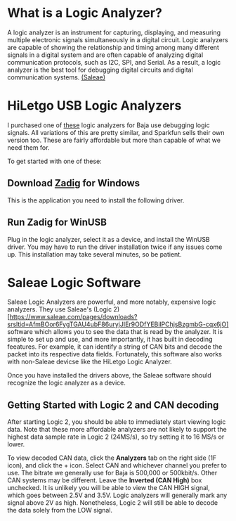 # What is a Logic Analyzer?

A logic analyzer is an instrument for capturing, displaying, and measuring multiple electronic signals simultaneously in a digital circuit. Logic analyzers are capable of showing the relationship and timing among many different signals in a digital system and are often capable of analyzing digital communication protocols, such as I2C, SPI, and Serial. As a result, a logic analyzer is the best tool for debugging digital circuits and digital communication systems. [(Saleae)](https://articles.saleae.com/logic-analyzers/what-is-a-logic-analyzer)

# HiLetgo USB Logic Analyzers

I purchased one of [these](https://www.amazon.com/HiLetgo-Analyzer-Ferrite-Channel-Arduino/dp/B077LSG5P2) logic analyzers for Baja use debugging logic signals. All variations of this are pretty similar, and Sparkfun sells their own version too. These are fairly affordable but more than capable of what we need them for.

To get started with one of these:

## Download [Zadig](https://zadig.akeo.ie/) for Windows

This is the application you need to install the following driver.

## Run Zadig for WinUSB

Plug in the logic analyzer, select it as a device, and install the WinUSB driver. You may have to run the driver installation twice if any issues come up. This installation may take several minutes, so be patient.

# Saleae Logic Software

Saleae Logic Analyzers are powerful, and more notably, expensive logic analyzers. They use Saleae's (Logic 2)[https://www.saleae.com/pages/downloads?srsltid=AfmBOor6FygTGAU4ubF86uryjJIEr9ODfYEBilPChjsBzgmbG-cqx6jO] software which allows you to see the data that is read by the analyzer. It is simple to set up and use, and more importantly, it has built in decoding feeatures. For example, it can identify a string of CAN bits and decode the packet into its respective data fields. Fortunately, this software also works with non-Saleae devicse like the HiLetgo Logic Analyzer. 

Once you have installed the drivers above, the Saleae software should recognize the logic analyzer as a device.

## Getting Started with Logic 2 and CAN decoding

After starting Logic 2, you should be able to immediately start viewing logic data. Note that these more affordable analyzers are not likely to support the highest data sample rate in Logic 2 (24MS/s), so try setting it to 16 MS/s or lower.

To view decoded CAN data, click the **Analyzers** tab on the right side (1F icon), and click the + icon. Select CAN and whichever channel you prefer to use. The bitrate we generally use for Baja is 500,000 or 500kbit/s. Other CAN systems may be different. Leave the **Inverted (CAN High)** box unchecked. It is unlikely you will be able to view the CAN HIGH signal, which goes between 2.5V and 3.5V. Logic analyzers will generally mark any signal above 2V as high. Nonetheless, Logic 2 will still be able to decode the data solely from the LOW signal.
